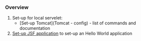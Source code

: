 ### Overview
1. Set-up for local servelet:
   - [Set-up Tomcat](Tomcat - config) - list of commands and documentation
2.  [Set-up JSF application](https://www.tutorialspoint.com/jsf/jsf_first_application.htm) to set-up an Hello World application